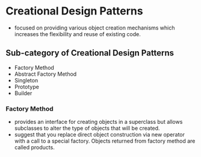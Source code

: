 # Creational Design Patterns

- focused on providing various object creation mechanisms which increases the flexibility and reuse of existing code.

## Sub-category of Creational Design Patterns
- Factory Method
- Abstract Factory Method
- Singleton
- Prototype
- Builder

### Factory Method
- provides an interface for creating objects in a superclass but allows subclasses to alter the type of objects that will be created.
- suggest that you replace direct object construction via new operator with a call to a special factory. Objects returned from factory method are called products.

